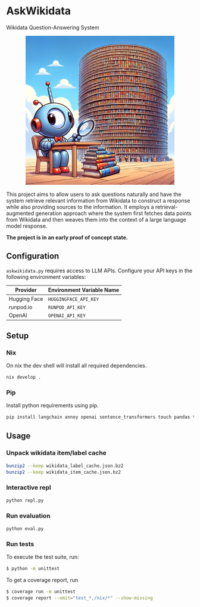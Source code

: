 # AskWikidata

Wikidata Question-Answering System


<p align="center"><img src="./image.jpg" alt="A cute wrap, the mascot of Nixwrap" style="width:400px;"/></p>

This project aims to allow users to ask questions naturally and have the system retrieve relevant information from Wikidata to construct a response while also providing sources to the information. It employs a retrieval-augmented generation approach where the system first fetches data points from Wikidata and then weaves them into the context of a large language model response. 

**The project is in an early proof of concept state.**

## Configuration
`askwikidata.py` requires access to LLM APIs. Configure your API keys in the following environment variables:

Provider | Environment Variable Name |
--- | --- |
Hugging Face | `HUGGINGFACE_API_KEY` |
runpod.io | `RUNPOD_API_KEY` |
OpenAI | `OPENAI_API_KEY` |

## Setup
### Nix
On nix the dev shell will install all required dependencies.
```sh
nix develop .
```

### Pip
Install python requirements using pip.
```sh
pip install langchain annoy openai sentence_transformers touch pandas tqdm protobuf
```

## Usage
### Unpack wikidata item/label cache
```sh
bunzip2 --keep wikidata_label_cache.json.bz2
bunzip2 --keep wikidata_item_cache.json.bz2
```

### Interactive repl
```sh
python repl.py
```

### Run evaluation
```sh
python eval.py
```

### Run tests
To execute the test suite, run:

```sh
$ python -m unittest
```

To get a coverage report, run
```sh
$ coverage run -m unittest
$ coverage report --omit="test_*,/nix/*" --show-missing
```

